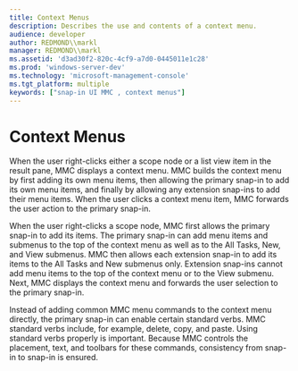 ```yaml
---
title: Context Menus
description: Describes the use and contents of a context menu.
audience: developer
author: REDMOND\\markl
manager: REDMOND\\markl
ms.assetid: 'd3ad30f2-820c-4cf9-a7d0-0445011e1c28'
ms.prod: 'windows-server-dev'
ms.technology: 'microsoft-management-console'
ms.tgt_platform: multiple
keywords: ["snap-in UI MMC , context menus"]
---
```


# Context Menus

When the user right-clicks either a scope node or a list view item in the result pane, MMC displays a context menu. MMC builds the context menu by first adding its own menu items, then allowing the primary snap-in to add its own menu items, and finally by allowing any extension snap-ins to add their menu items. When the user clicks a context menu item, MMC forwards the user action to the primary snap-in.

When the user right-clicks a scope node, MMC first allows the primary snap-in to add its items. The primary snap-in can add menu items and submenus to the top of the context menu as well as to the All Tasks, New, and View submenus. MMC then allows each extension snap-in to add its items to the All Tasks and New submenus only. Extension snap-ins cannot add menu items to the top of the context menu or to the View submenu. Next, MMC displays the context menu and forwards the user selection to the primary snap-in.

Instead of adding common MMC menu commands to the context menu directly, the primary snap-in can enable certain standard verbs. MMC standard verbs include, for example, delete, copy, and paste. Using standard verbs properly is important. Because MMC controls the placement, text, and toolbars for these commands, consistency from snap-in to snap-in is ensured.

 

 




